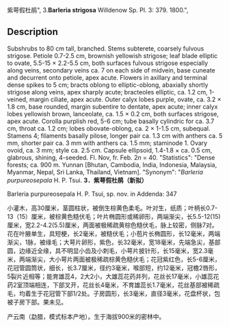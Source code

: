 紫萼假杜鹃",
3.**Barleria strigosa** Willdenow Sp. Pl. 3: 379. 1800.",

## Description
Subshrubs to 80 cm tall, branched. Stems subterete, coarsely fulvous strigose. Petiole 0.7-2.5 cm, brownish yellowish strigose; leaf blade elliptic to ovate, 5.5-15 × 2.2-5.5 cm, both surfaces fulvous strigose especially along veins, secondary veins ca. 7 on each side of midvein, base cuneate and decurrent onto petiole, apex acute. Flowers in axillary and terminal dense spikes to 5 cm; bracts oblong to elliptic-oblong, abaxially shortly strigose along veins, apex sharply acute; bracteoles elliptic, ca. 1.2 cm, 1-veined, margin ciliate, apex acute. Outer calyx lobes purple, ovate, ca. 3.2 × 1.8 cm, base rounded, margin subentire to dentate, apex acute; inner calyx lobes yellowish brown, lanceolate, ca. 1.5 × 0.2 cm, both surfaces strigose, apex acute. Corolla purplish red, 5-6 cm; tube basally cylindric for ca. 3.7 cm, throat ca. 1.2 cm; lobes obovate-oblong, ca. 2 × 1-1.5 cm, subequal. Stamens 4; filaments basally pilose, longer pair ca. 1.3 cm with anthers ca. 5 mm, shorter pair ca. 3 mm with anthers ca. 1.5 mm; staminode 1. Ovary ovoid, ca. 3 mm; style ca. 2.5 cm. Capsule ellipsoid, 1.4-1.8 × ca. 0.5 cm, glabrous, shining, 4-seeded. Fl. Nov, fr. Feb. 2*n* = 40.
  "Statistics": "Dense forests; ca. 900 m. Yunnan [Bhutan, Cambodia, India, Indonesia, Malaysia, Myanmar, Nepal, Sri Lanka, Thailand, Vietnam].
  "Synonym": "*Barleria purpureosepala* H. P. Tsui.
**3．紫萼假杜鹃（新拟）**

Barleria purpureosepala H. P. Tsui, sp. nov. in Addenda: 347

小灌木，高30厘米，茎圆柱状，被倒生棕黄色柔毛。叶对生，纸质；叶柄长0.7-13（15）厘米，被棕黄色糙伏毛；叶片椭圆形或稀卵形，两端渐尖，长5.5-12(15)厘米，宽2.2-4.2(5.5)厘米，两面被极稀疏黄棕色糙伏毛，脉上较密，侧脉7对。花在叶腋单生，具短梗，长2毫米，被糙伏毛；小苞片长椭圆形，长12毫米，两端渐尖，1脉，被缘毛；大萼片卵形，紫色，长32毫米，宽18毫米，先端急尖，基部圆，边缘近全缘，具不明显小齿及小刺毛，小萼片披针形，长15毫米，宽2.3毫米，两端渐尖，大小萼片两面被极稀疏棕黄色糙伏毛；花冠紫红色，长5-6厘米，花冠管圆筒状，细长，长3.7厘米，径约3毫米，喉部短，约12毫米，冠檐2唇形，5裂片近相等；能育雄蕊4，2大2小，大雄蕊花药并列，花丝长17毫米，小雄蕊花药2室顶端相连，下部叉开，花丝长4毫米，不育雄蕊长1.7毫米，花丝基部被稀疏毛，均着生于花冠管下部1/2处。子房圆形，长3毫米，直径3毫米，花盘杯状，包被子房下部。果未见。

产云南（勐腊，模式标本产地）。生于海拔900米的密林中。
